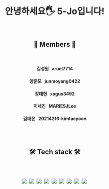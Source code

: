 <h1 align="center"> 안녕하세요🖐  5-Jo입니다! </h1>
<br/>
<h2 align="center">🙈  Members  🙉</h2>
<br/>
<h4 align="center"> 김성원 &nbsp aruel7714</h4>
<h4 align="center"> 양준모 &nbsp junmoyang0422</h4>
<h4 align="center"> 장태현 &nbsp xogus3492</h4>
<h4 align="center"> 이세진 &nbsp MARIESJLee</h4>
<h4 align="center"> 김태윤 &nbsp 20214216-kimtaeyoon</h4>
<br/>
<br/>
<h2 align="center">🛠 Tech stack 🛠️</h2>
<br/>
<br/>
<p align="center">
<img src="https://img.shields.io/badge/C-A8B9CC?style=flat-square&logo=C&logoColor=white"/></a>&nbsp
<img src="https://img.shields.io/badge/Java-007396?style=flat-square&logo=Java&logoColor=white"/></a>&nbsp
<img src="https://img.shields.io/badge/JavaScript-F7DF1E?style=flat-square&logo=JavaScript&logoColor=white"/></a>&nbsp
<img src="https://img.shields.io/badge/C++-00599C?style=flat-square&logo=C%2B%2B&logoColor=white"/></a>&nbsp
<img src="https://img.shields.io/badge/HTML-E34F26?style=flat-square&logo=HTML5&logoColor=white"/></a>&nbsp
<img src="https://img.shields.io/badge/CSS-1572B6?style=flat-square&logo=CSS3&logoColor=white"/></a>&nbsp
<img src="https://img.shields.io/badge/Python-3776AB?style=flat-square&logo=Python&logoColor=white"/></a>&nbsp
<img src="https://img.shields.io/badge/React-61DAFB?style=flat-square&logo=React&logoColor=white"/></a>&nbsp
<img src="https://img.shields.io/badge/Spring-6DB33F?style=flat-square&logo=Spring&logoColor=white"/></a>&nbsp
</p>
